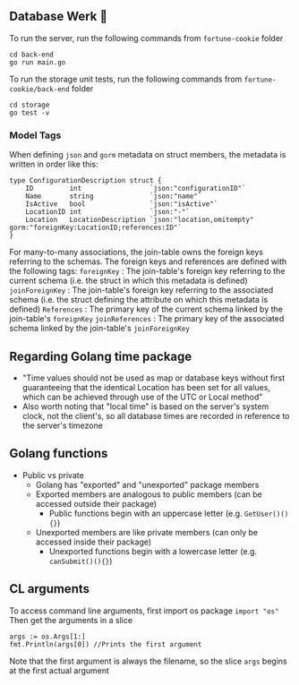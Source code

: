 ## Database Werk :nail_care:
To run the server, run the following commands from `fortune-cookie` folder
```
cd back-end
go run main.go
```
To run the storage unit tests, run the following commands from `fortune-cookie/back-end` folder
```
cd storage
go test -v
```
### Model Tags
When defining `json` and `gorm` metadata on struct members, the metadata is written in order like this:
```golang
type ConfigurationDescription struct {
    ID         int                 `json:"configurationID"`
    Name       string              `json:"name"`
    IsActive   bool                `json:"isActive"`
    LocationID int                 `json:"-"`
    Location   LocationDescription `json:"location,omitempty" gorm:"foreignKey:LocationID;references:ID"`
}
``` 
For many-to-many associations, the join-table owns the foreign keys referring to the schemas. The foreign keys and references are defined with the following tags:
`foreignKey`
: The join-table's foreign key referring to the current schema (i.e. the struct in which this metadata is defined)
`joinForeignKey`
: The join-table's foreign key referring to the associated schema (i.e. the struct defining the attribute on which this metadata is defined)
`References`
: The primary key of the current schema linked by the join-table's `foreignKey`
`joinReferences`
: The primary key of the associated schema linked by the join-table's `joinForeignKey`
## Regarding Golang time package
- "Time values should not be used as map or database keys without first guaranteeing that the identical Location has been set for all values, which can be achieved through use of the UTC or Local method"
- Also worth noting that "local time" is based on the server's system clock, not the client's, so all database times are recorded in reference to the server's timezone
## Golang functions
- Public vs private
  - Golang has "exported" and "unexported" package members
  - Exported members are analogous to public members (can be accessed outside their package)
    - Public functions begin with an uppercase letter (e.g. `GetUser()(){}`)
  - Unexported members are like private members (can only be accessed inside their package)
    - Unexported functions begin with a lowercase letter (e.g. `canSubmit()(){}`)

## CL arguments
To access command line arguments, first import os package
`import "os"`
Then get the arguments in a slice
```golang
args := os.Args[1:]
fmt.Println(args[0]) //Prints the first argument
```
Note that the first argument is always the filename, so the slice `args` begins at the first actual argument

